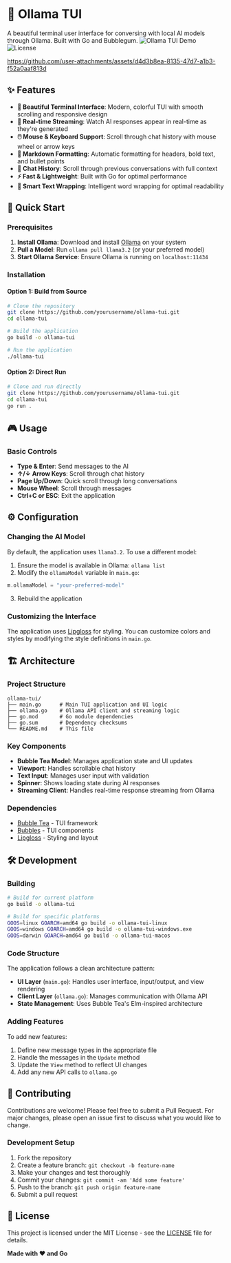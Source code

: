 # 🦙 Ollama TUI

A beautiful terminal user interface for conversing with local AI models through Ollama. Built with Go and Bubblegum.
![Ollama TUI Demo](https://img.shields.io/badge/Go-1.24+-blue.svg)
![License](https://img.shields.io/badge/license-MIT-green.svg)


https://github.com/user-attachments/assets/d4d3b8ea-8135-47d7-a1b3-f52a0aaf813d


## ✨ Features

- **🎨 Beautiful Terminal Interface**: Modern, colorful TUI with smooth scrolling and responsive design
- **💬 Real-time Streaming**: Watch AI responses appear in real-time as they're generated
- **🖱️ Mouse & Keyboard Support**: Scroll through chat history with mouse wheel or arrow keys
- **📝 Markdown Formatting**: Automatic formatting for headers, bold text, and bullet points
- **🔄 Chat History**: Scroll through previous conversations with full context
- **⚡ Fast & Lightweight**: Built with Go for optimal performance
- **🎯 Smart Text Wrapping**: Intelligent word wrapping for optimal readability

## 🚀 Quick Start

### Prerequisites

1. **Install Ollama**: Download and install [Ollama](https://ollama.ai/) on your system
2. **Pull a Model**: Run `ollama pull llama3.2` (or your preferred model)
3. **Start Ollama Service**: Ensure Ollama is running on `localhost:11434`

### Installation

#### Option 1: Build from Source

```bash
# Clone the repository
git clone https://github.com/yourusername/ollama-tui.git
cd ollama-tui

# Build the application
go build -o ollama-tui

# Run the application
./ollama-tui
```

#### Option 2: Direct Run

```bash
# Clone and run directly
git clone https://github.com/yourusername/ollama-tui.git
cd ollama-tui
go run .
```

## 🎮 Usage

### Basic Controls

- **Type & Enter**: Send messages to the AI
- **↑/↓ Arrow Keys**: Scroll through chat history
- **Page Up/Down**: Quick scroll through long conversations
- **Mouse Wheel**: Scroll through messages
- **Ctrl+C or ESC**: Exit the application

## ⚙️ Configuration

### Changing the AI Model

By default, the application uses `llama3.2`. To use a different model:

1. Ensure the model is available in Ollama: `ollama list`
2. Modify the `ollamaModel` variable in `main.go`:

```go
m.ollamaModel = "your-preferred-model"
```

3. Rebuild the application

### Customizing the Interface

The application uses [Lipgloss](https://github.com/charmbracelet/lipgloss) for styling. You can customize colors and styles by modifying the style definitions in `main.go`.

## 🏗️ Architecture

### Project Structure

```
ollama-tui/
├── main.go      # Main TUI application and UI logic
├── ollama.go    # Ollama API client and streaming logic
├── go.mod       # Go module dependencies
├── go.sum       # Dependency checksums
└── README.md    # This file
```

### Key Components

- **Bubble Tea Model**: Manages application state and UI updates
- **Viewport**: Handles scrollable chat history
- **Text Input**: Manages user input with validation
- **Spinner**: Shows loading state during AI responses
- **Streaming Client**: Handles real-time response streaming from Ollama

### Dependencies

- [Bubble Tea](https://github.com/charmbracelet/bubbletea) - TUI framework
- [Bubbles](https://github.com/charmbracelet/bubbles) - TUI components
- [Lipgloss](https://github.com/charmbracelet/lipgloss) - Styling and layout

## 🛠️ Development

### Building

```bash
# Build for current platform
go build -o ollama-tui

# Build for specific platforms
GOOS=linux GOARCH=amd64 go build -o ollama-tui-linux
GOOS=windows GOARCH=amd64 go build -o ollama-tui-windows.exe
GOOS=darwin GOARCH=amd64 go build -o ollama-tui-macos
```

### Code Structure

The application follows a clean architecture pattern:

- **UI Layer** (`main.go`): Handles user interface, input/output, and view rendering
- **Client Layer** (`ollama.go`): Manages communication with Ollama API
- **State Management**: Uses Bubble Tea's Elm-inspired architecture

### Adding Features

To add new features:

1. Define new message types in the appropriate file
2. Handle the messages in the `Update` method
3. Update the `View` method to reflect UI changes
4. Add any new API calls to `ollama.go`

## 🤝 Contributing

Contributions are welcome! Please feel free to submit a Pull Request. For major changes, please open an issue first to discuss what you would like to change.

### Development Setup

1. Fork the repository
2. Create a feature branch: `git checkout -b feature-name`
3. Make your changes and test thoroughly
4. Commit your changes: `git commit -am 'Add some feature'`
5. Push to the branch: `git push origin feature-name`
6. Submit a pull request

## 📝 License

This project is licensed under the MIT License - see the [LICENSE](LICENSE) file for details.

**Made with ❤️ and Go** 

